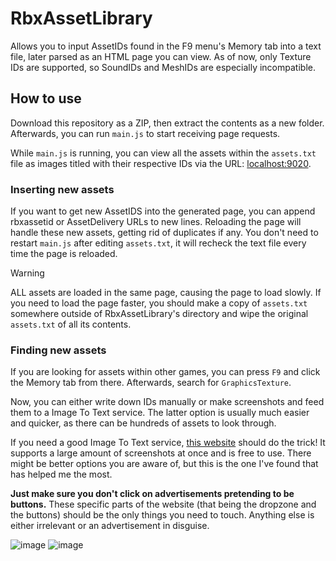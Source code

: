 # RbxAssetLibrary
Allows you to input AssetIDs found in the F9 menu's Memory tab into a text file, later parsed as an HTML page you can view. As of now, only Texture IDs are supported, so SoundIDs and MeshIDs are especially incompatible.

## How to use
Download this repository as a ZIP, then extract the contents as a new folder. Afterwards, you can run `main.js` to start receiving page requests.

While `main.js` is running, you can view all the assets within the `assets.txt` file as images titled with their respective IDs via the URL: [localhost:9020](localhost:9020).

### Inserting new assets
If you want to get new AssetIDS into the generated page, you can append rbxassetid or AssetDelivery URLs to new lines. Reloading the page will handle these new assets, getting rid of duplicates if any. You don't need to restart `main.js` after editing `assets.txt`, it will recheck the text file every time the page is reloaded.

> [!WARNING]
> ALL assets are loaded in the same page, causing the page to load slowly. If you need to load the page faster, you should make a copy of `assets.txt` somewhere outside of RbxAssetLibrary's directory and wipe the original `assets.txt` of all its contents.

### Finding new assets
If you are looking for assets within other games, you can press `F9` and click the Memory tab from there. Afterwards, search for `GraphicsTexture`.

Now, you can either write down IDs manually or make screenshots and feed them to a Image To Text service. The latter option is usually much easier and quicker, as there can be hundreds of assets to look through.

If you need a good Image To Text service, [this website](https://ifimageediting.com/image-to-text) should do the trick! It supports a large amount of screenshots at once and is free to use. There might be better options you are aware of, but this is the one I've found that has helped me the most.

**Just make sure you don't click on advertisements pretending to be buttons.** These specific parts of the website (that being the dropzone and the buttons) should be the only things you need to touch. Anything else is either irrelevant or an advertisement in disguise.

![image](https://github.com/user-attachments/assets/cf984465-40cf-4579-b011-f8547bc0b1e6)
![image](https://github.com/user-attachments/assets/1aeef156-ee33-4fb8-98ea-c5c0107076c8)
